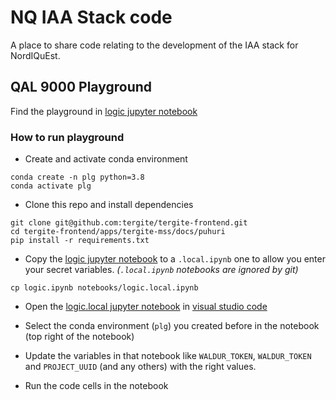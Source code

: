 # NQ IAA Stack code

A place to share code relating to the development of the IAA stack for NordIQuEst.

## QAL 9000 Playground

Find the playground in [logic jupyter notebook](logic.ipynb)

### How to run playground

- Create and activate conda environment

```shell
conda create -n plg python=3.8
conda activate plg
```

- Clone this repo and install dependencies

```shell
git clone git@github.com:tergite/tergite-frontend.git
cd tergite-frontend/apps/tergite-mss/docs/puhuri
pip install -r requirements.txt
```

- Copy the [logic jupyter notebook](logic.ipynb) to a `.local.ipynb` one to allow you enter your secret variables.
  _(`.local.ipynb` notebooks are ignored by git)_

```shell
cp logic.ipynb notebooks/logic.local.ipynb
```

- Open the [logic.local jupyter notebook](logic.local.ipynb) in [visual studio code](https://code.visualstudio.com/download)

- Select the conda environment (`plg`) you created before in the notebook (top right of the notebook)
- Update the variables in that notebook like `WALDUR_TOKEN`, `WALDUR_TOKEN` and `PROJECT_UUID` (and any others) with the right values.
- Run the code cells in the notebook
